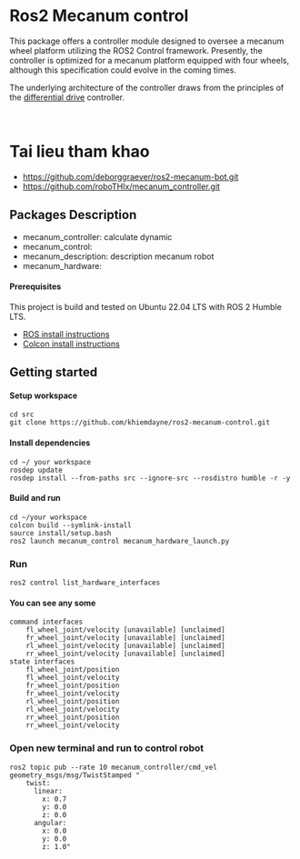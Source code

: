 # Ros2 Mecanum control
This package offers a controller module designed to oversee a mecanum wheel platform utilizing the ROS2 Control framework.
Presently, the controller is optimized for a mecanum platform equipped with four wheels, although this specification could evolve in the coming times.

The underlying architecture of the controller draws from the principles of the [differential drive](https://github.com/ros-controls/ros2_controllers/tree/master/diff_drive_controller) controller.

$~$


# Tai lieu tham khao
* https://github.com/deborggraever/ros2-mecanum-bot.git 
* https://github.com/roboTHIx/mecanum_controller.git
## Packages Description
* mecanum_controller: calculate dynamic
* mecanum_control:
* mecanum_description: description mecanum robot
* mecanum_hardware:

#### Prerequisites
This project is build and tested on Ubuntu 22.04 LTS with ROS 2 Humble LTS.  
* [ROS install instructions](https://docs.ros.org/en/humble/Installation/Ubuntu-Install-Debians.html)
* [Colcon install instructions](https://docs.ros.org/en/humble/Tutorials/Beginner-Client-Libraries/Colcon-Tutorial.html)

## Getting started

#### Setup workspace
```
cd src
git clone https://github.com/khiemdayne/ros2-mecanum-control.git
```

#### Install dependencies
```
cd ~/ your workspace
rosdep update
rosdep install --from-paths src --ignore-src --rosdistro humble -r -y
```

#### Build and run
```
cd ~/your workspace
colcon build --symlink-install
source install/setup.bash
ros2 launch mecanum_control mecanum_hardware_launch.py
```

### Run
```
ros2 control list_hardware_interfaces
```
#### You can see any some
```
command interfaces
	fl_wheel_joint/velocity [unavailable] [unclaimed]
	fr_wheel_joint/velocity [unavailable] [unclaimed]
	rl_wheel_joint/velocity [unavailable] [unclaimed]
	rr_wheel_joint/velocity [unavailable] [unclaimed]
state interfaces
	fl_wheel_joint/position
	fl_wheel_joint/velocity
	fr_wheel_joint/position
	fr_wheel_joint/velocity
	rl_wheel_joint/position
	rl_wheel_joint/velocity
	rr_wheel_joint/position
	rr_wheel_joint/velocity
```
### Open new terminal and run to control robot
```
ros2 topic pub --rate 10 mecanum_controller/cmd_vel geometry_msgs/msg/TwistStamped "
    twist:
      linear:
        x: 0.7
        y: 0.0
        z: 0.0
      angular:
        x: 0.0
        y: 0.0
        z: 1.0"
```